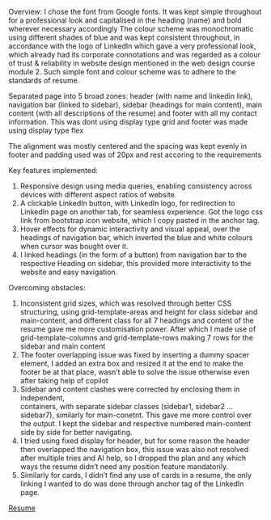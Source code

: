 Overview:
I chose the font from Google fonts. It was kept simple throughout for a professional look and capitalised in the heading (name) and bold wherever necessary accordingly
The colour scheme was monochromatic using different shades of blue and was kept consistent throughout,  in accordance with the logo of LinkedIn which gave a very professional look, which already had its corporate connotations and was regarded as a colour of trust & reliability in website design mentioned in the web design course module 2. Such simple font and colour scheme was to adhere to the standards of resume.

Separated page into 5 broad zones: header (with name and linkedin link), navigation bar (linked to sidebar), sidebar (headings for main content), main content (with all descriptions of the resume) and footer with all my contact information. This was dont using display type grid and footer was made using display type flex

The alignment was mostly centered and the spacing was kept evenly in footer and padding used was of 20px and rest accoring to the requirements 

Key features implemented:
1) Responsive design using media queries, enabling consistency across devices with different aspect ratios of website.
2) A clickable LinkedIn button, with LinkedIn logo, for redirection to LinkedIn page on another tab, for seamless experience. Got the logo css link from bootstrap icon website, which I copy pasted in the anchor tag.
3) Hover effects for dynamic interactivity and visual appeal, over the headings of navigation bar, which inverted the blue and white colours when cursor was bought over it.
4) I linked headings (in the form of a button) from navigation bar to the respective Heading on sidebar, this provided more interactivity to the website and easy navigation.

Overcoming obstacles:
1) Inconsistent grid sizes, which was resolved through better CSS structuring, using grid-template-areas and height for class sidebar and main-content, and different class for all 7 headings and content of the resume gave me more customisation power. After which I made use of grid-template-columns and grid-template-rows making 7 rows for the sidebar and main content
2) The footer overlapping issue was fixed by inserting a dummy spacer element,  I added an extra box and resized it at the end to make the footer be at that place, wasn’t able to solve the issue otherwise even after taking help of copilot
3) Sidebar and content clashes were corrected by enclosing them in independent, <div> containers, with separate sidebar classes (sidebar1, sidebar2 … sidebar7), similarly for main-conetnt. This gave me more control over the output. I kept the sidebar and respective numbered main-content side by side for better navigating.
4) I tried using fixed display for header, but for some reason the header then overlapped the navigation box, this issue was also not resolved after multiple tries and AI help, so I dropped the plan and any which ways the resume didn’t need any position feature mandatorily.
5) Similarly for cards, I didn’t find any use of cards in a resume, the only linking I wanted to do was done through anchor tag of the LinkedIn page. </p>

<a href="resume.html"> Resume </a>
